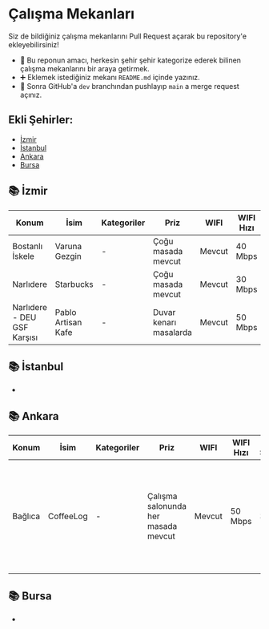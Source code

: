 # Çalışma Mekanları

Siz de bildiğiniz çalışma mekanlarını Pull Request açarak bu repository'e ekleyebilirsiniz!

* 🎯 Bu reponun amacı, herkesin şehir şehir kategorize ederek bilinen çalışma mekanlarını bir araya getirmek.
* ➕ Eklemek istediğiniz mekanı `README.md` içinde yazınız.
* 🔄 Sonra GitHub'a `dev` branchından pushlayıp `main` a merge request açınız.

## Ekli Şehirler:

- [İzmir](#izmir)
- [İstanbul](#istanbul)
- [Ankara](#ankara)
- [Bursa](#bursa)


## 📚 İzmir 

| Konum                       | İsim                | Kategoriler | Priz                   |   WIFI   | WIFI Hızı | Gürültü Seviyesi | Çalışma Saatleri | Instagram Adresi     |
|-----------------------------|---------------------|-------------|------------------------|----------|-----------|------------------|------------------|----------------------|
| Bostanlı İskele             | Varuna Gezgin       | -           | Çoğu masada mevcut     |  Mevcut  |  40 Mbps  |       5/10       |   09:00 - 01:00  | @varunagezgin        |
| Narlıdere                   | Starbucks           | -           | Çoğu masada mevcut     |  Mevcut  |  30 Mbps  |       2/10       |   09:00 - 14:00  | @starbukcs           |
| Narlıdere - DEU GSF Karşısı | Pablo Artisan Kafe  | -           | Duvar kenarı masalarda |  Mevcut  |  50 Mbps  |       2/10       |   09:00 - 21:00  | @pabloartisancoffee  |


## 📚 İstanbul 

-


## 📚 Ankara 

| Konum   | İsim      | Kategoriler | Priz                                |   WIFI   | WIFI Hızı | Gürültü Seviyesi | Çalışma Saatleri | Instagram Adresi | Notlar |
|---------|-----------|-------------|-------------------------------------|----------|-----------|------------------|------------------|------------------|-------|
| Bağlıca | CoffeeLog | -           | Çalışma salonunda her masada mevcut |  Mevcut  | 50 Mbps   |      3/10        | 09:00 - 23:00    | @coffeelogtr     |   Çalışma için bulunan bir katı var, buradaki bilgiler bu çalışma katına özeldir     |


## 📚 Bursa 

-



